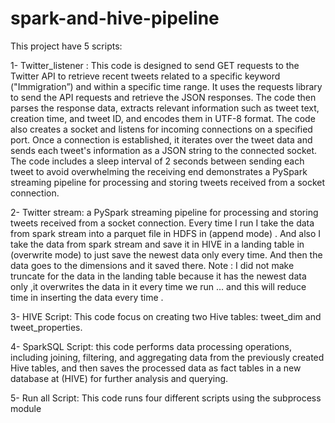 # spark-and-hive-pipeline
This project have 5 scripts: 

1- Twitter_listener :
This code is designed to send GET requests to the Twitter API to retrieve recent tweets related to a 
specific keyword ("Immigration”) and within a specific time range. It uses the requests library to send the 
API requests and retrieve the JSON responses. The code then parses the response data, extracts relevant 
information such as tweet text, creation time, and tweet ID, and encodes them in UTF-8 format.
The code also creates a socket and listens for incoming connections on a specified port. Once a 
connection is established, it iterates over the tweet data and sends each tweet's information as a JSON 
string to the connected socket. The code includes a sleep interval of 2 seconds between sending each 
tweet to avoid overwhelming the receiving end  demonstrates a PySpark streaming pipeline for processing and storing tweets received 
from a socket connection. 

2- Twitter stream:
a PySpark streaming pipeline for processing and storing tweets received 
from a socket connection.
Every time I run I take the data from spark stream into a parquet file in HDFS in (append mode) .
And also I take the data from spark stream and save it in HIVE in a landing table in (overwrite mode) to 
just save the newest data only every time. And then the data goes to the dimensions and it saved there.
Note : I did not make truncate for the data in the landing table because it has the newest data only ,it 
overwrites the data in it every time we run … and this will reduce time in inserting the data every time .

3- HIVE Script:
This code focus on creating two Hive tables: tweet_dim and tweet_properties.

4- SparkSQL Script:
this code performs data processing operations, including joining, filtering, and 
aggregating data from the previously created Hive tables, and then saves the processed data as fact 
tables in a new database at (HIVE) for further analysis and querying.

5- Run all Script:
This code runs four different scripts using the subprocess module
